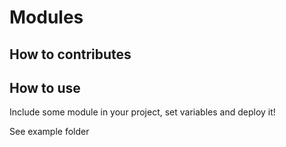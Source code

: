 # Modules

## How to contributes



## How to use
Include some module in your project, set variables and deploy it!

See example folder

